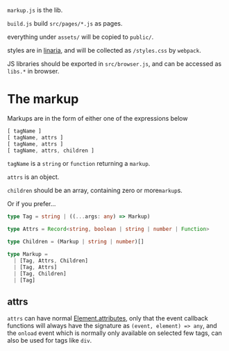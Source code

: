`markup.js` is the lib.

`build.js` build `src/pages/*.js` as pages.

everything under `assets/` will be copied to `public/`. 

styles are in [linaria](https://github.com/callstack/linaria), and will be collected as `/styles.css` by `webpack`.

JS libraries should be exported in `src/browser.js`, and can be accessed as `libs.*` in browser.

# The markup

Markups are in the form of either one of the expressions below
```js
[ tagName ]
[ tagName, attrs ]
[ tagName, attrs ]
[ tagName, attrs, children ]
```
`tagName` is a `string` or `function` returning a `markup`.

`attrs` is an object.

`children` should be an array, containing zero or more`markup`s. 

Or if you prefer...
```typescript
type Tag = string | ((...args: any) => Markup)

type Attrs = Record<string, boolean | string | number | Function>

type Children = (Markup | string | number)[]

type Markup =
  | [Tag, Attrs, Children]
  | [Tag, Attrs]
  | [Tag, Children]
  | [Tag]
```

## attrs

`attrs` can have normal [Element.attributes](https://developer.mozilla.org/en-US/docs/Web/API/Element/attributes), only that the event callback functions will always have the signature as `(event, element) => any`, and the `onload` event which is normally only available on selected few tags, can also be used for tags like `div`.

